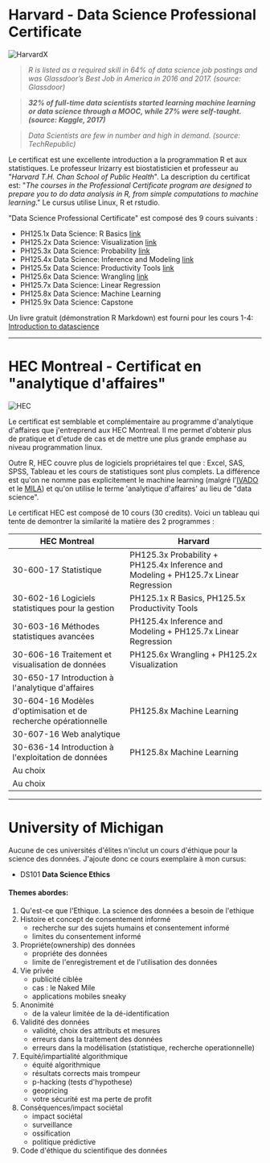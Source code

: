 # Harvard - Data Science Professional Certificate

![HarvardX](https://www.edx.org/sites/default/files/school/image/banner/harvardx.jpg)

> *R is listed as a required skill in 64% of data science job postings and was Glassdoor’s Best Job in America in 2016 and 2017. (source: Glassdoor)*

> ***32% of full-time data scientists started learning machine learning or data science through a MOOC, while 27% were self-taught. (source: Kaggle, 2017)***

> *Data Scientists are few in number and high in demand. (source: TechRepublic)*


Le certificat est une excellente introduction a la programmation R et aux statistiques. Le professeur Irizarry est biostatisticien et professeur au "*Harvard T.H. Chan School of Public Health*". La description du certificat est: "*The courses in the Professional Certificate program are designed to prepare you to do data analysis in R, from simple computations to machine learning*." Le cursus utilise Linux, R et rstudio.

"Data Science Professional Certificate" est composé des 9 cours suivants :

* PH125.1x Data Science: R Basics
[link](https://courses.edx.org/certificates/3bd6534cff1441729903746548aa0314)
* PH125.2x Data Science: Visualization [link](https://courses.edx.org/certificates/64d48644f39f4607b71a7350c2c58d3c)
* PH125.3x Data Science: Probability [link](https://courses.edx.org/certificates/678f8521863f47ac88888547c41ae916)
* PH125.4x Data Science: Inference and Modeling [link](https://courses.edx.org/certificates/3a01e2901dde48618d7ec0db8034a60e)
* PH125.5x Data Science: Productivity Tools
[link](https://courses.edx.org/certificates/6ef7b5368b714d00a4608c7575e41dc0)
* PH125.6x Data Science: Wrangling
[link](https://courses.edx.org/certificates/b126c78808f940d18839ac3ffeef2e3f)
* PH125.7x Data Science: Linear Regression
* PH125.8x Data Science: Machine Learning
* PH125.9x Data Science: Capstone

Un livre gratuit (démonstration R Markdown) est fourni pour les cours 1-4: [Introduction to datascience](https://rafalab.github.io/dsbook/)

----------
# HEC Montreal - Certificat en "analytique d'affaires"

![HEC](https://www.hec.ca/images/comelect/d-decou-lg.jpg)

Le certificat est semblable et complémentaire au programme d'analytique d'affaires que j'entreprend aux HEC Montreal. Il me permet d'obtenir plus de pratique et d'etude de cas et de mettre une plus grande emphase au niveau programmation linux.

Outre R, HEC couvre plus de logiciels propriétaires tel que : Excel, SAS, SPSS, Tableau et les cours de statistiques sont plus complets. La différence est qu'on ne nomme pas explicitement le machine learning (malgré l'[IVADO](https://ivado.ca/en/) et le [MILA](https://mila.quebec/en/)) et qu'on utilise le terme 'analytique d'affaires' au lieu de "data science".

Le certificat HEC est composé de 10 cours (30 credits). Voici un tableau qui tente de demontrer la similarité la matière des 2 programmes :

| HEC Montreal | Harvard |
| --- | --- |
|30-600-17 Statistique | PH125.3x Probability + PH125.4x Inference and Modeling + PH125.7x Linear Regression |
|30-602-16 Logiciels statistiques pour la gestion | PH125.1x R Basics, PH125.5x Productivity Tools |
|30-603-16 Méthodes statistiques avancées |  PH125.4x Inference and Modeling + PH125.7x Linear Regression |
|30-606-16 Traitement et visualisation de données| PH125.6x Wrangling + PH125.2x Visualization |
|30-650-17 Introduction à l'analytique d'affaires| |
|30-604-16 Modèles d'optimisation et de recherche opérationnelle | PH125.8x Machine Learning|
|30-607-16 Web analytique| |
|30-636-14 Introduction à l'exploitation de données | PH125.8x Machine Learning |
| Au choix | |
| Au choix | |

----------
# University of Michigan

Aucune de ces universités d'élites n'inclut un cours d'éthique pour la science des données. J'ajoute donc ce cours exemplaire à mon cursus:

* DS101 **Data Science Ethics**

#### Themes abordes:

1. Qu'est-ce que l'Ethique. La science des données a besoin de l'ethique
2. Histoire et concept de consentement informé
   - recherche sur des sujets humains et consentement informé
   - limites du consentement informé
3. Propriéte(ownership) des données
   - propriéte des données
   - limite de l'enregistrement et de l'utilisation des données
4. Vie privée
   - publicité ciblée
   - cas : le Naked Mile
   - applications mobiles sneaky
5. Anonimité
   - de la valeur limitée de la dé-identification
6. Validité des données
   - validité, choix des attributs et mesures
   - erreurs dans la traitement des données
   - erreurs dans la modélisation (statistique, recherche operationnelle)
7. Equité/impartialité algorithmique
   - équité algorithmique
   - résultats corrects mais trompeur
   - p-hacking (tests d'hypothese)
   - geopricing
   - votre sécurité est ma perte de profit
8. Conséquences/impact sociétal
   - impact sociétal
   - surveillance
   - ossification
   - politique prédictive
9. Code d'éthique du scientifique des données
